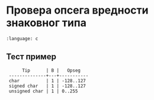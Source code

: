 # Провера опсега вредности знаковног типа

```{literalinclude} code/charlimits.c
:language: c
```

## Тест пример

```text
      Tip      | B |   Opseg
 --------------+---+-----------
 char          | 1 | -128..127
 signed char   | 1 | -128..127
 unsigned char | 1 | 0..255
```
